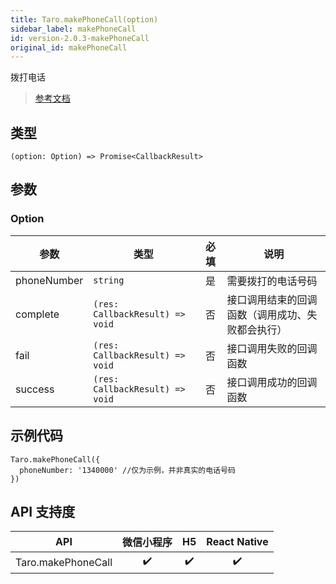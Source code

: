 ```yaml
---
title: Taro.makePhoneCall(option)
sidebar_label: makePhoneCall
id: version-2.0.3-makePhoneCall
original_id: makePhoneCall
---
```


拨打电话

> [参考文档](https://developers.weixin.qq.com/miniprogram/dev/api/device/phone/wx.makePhoneCall.html)

## 类型

```tsx
(option: Option) => Promise<CallbackResult>
```

## 参数

### Option

| 参数 | 类型 | 必填 | 说明 |
| --- | --- | :---: | --- |
| phoneNumber | `string` | 是 | 需要拨打的电话号码 |
| complete | `(res: CallbackResult) => void` | 否 | 接口调用结束的回调函数（调用成功、失败都会执行） |
| fail | `(res: CallbackResult) => void` | 否 | 接口调用失败的回调函数 |
| success | `(res: CallbackResult) => void` | 否 | 接口调用成功的回调函数 |

## 示例代码

```tsx
Taro.makePhoneCall({
  phoneNumber: '1340000' //仅为示例，并非真实的电话号码
})
```

## API 支持度

| API | 微信小程序 | H5 | React Native |
| :---: | :---: | :---: | :---: |
| Taro.makePhoneCall | ✔️ | ✔️ | ✔️ |
